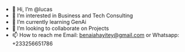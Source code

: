 - 👋 Hi, I’m @lucas
- 👀 I’m interested in Business and Tech Consulting
- 🌱 I’m currently learning GenAi
- 💞️ I’m looking to collaborate on Projects
- 📫 How to reach me Email: benaiahayitey@gmail.com or Whatsapp: +233256651786

<!---
lucasayetay/benaiahayitey is a ✨ special ✨ repository because its `README.md` (this file) appears on your GitHub profile.
You can click the Preview link to take a look at your changes.
--->
